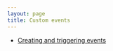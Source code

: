 ```yaml
---
layout: page
title: Custom events
---
```


- [Creating and triggering events](https://developer.mozilla.org/en-US/docs/Web/Guide/Events/Creating_and_triggering_events)

